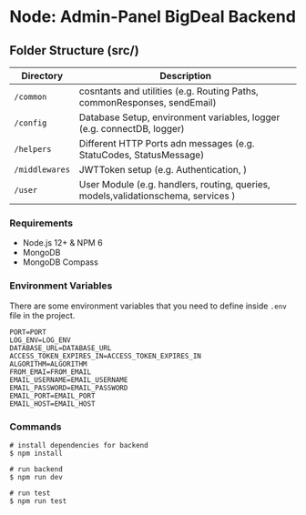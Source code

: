 # Node: Admin-Panel BigDeal Backend

## Folder Structure (src/)

| Directory      | Description                                                                       |
| -------------- | --------------------------------------------------------------------------------- |
| `/common`      | cosntants and utilities (e.g. Routing Paths, commonResponses, sendEmail)          |
| `/config`      | Database Setup, environment variables, logger (e.g. connectDB, logger)            |
| `/helpers`     | Different HTTP Ports adn messages (e.g. StatuCodes, StatusMessage)                |
| `/middlewares` | JWTToken setup (e.g. Authentication, )                                            |
| `/user`        | User Module (e.g. handlers, routing, queries, models,validationschema, services ) |

### Requirements

- Node.js 12+ & NPM 6
- MongoDB
- MongoDB Compass

### Environment Variables

There are some environment variables that you need to define inside `.env` file in the project.

```
PORT=PORT
LOG_ENV=LOG_ENV
DATABASE_URL=DATABASE_URL
ACCESS_TOKEN_EXPIRES_IN=ACCESS_TOKEN_EXPIRES_IN
ALGORITHM=ALGORITHM
FROM_EMAI=FROM_EMAIL
EMAIL_USERNAME=EMAIL_USERNAME
EMAIL_PASSWORD=EMAIL_PASSWORD
EMAIL_PORT=EMAIL_PORT
EMAIL_HOST=EMAIL_HOST
```

### Commands

```terminal
# install dependencies for backend
$ npm install

# run backend
$ npm run dev

# run test
$ npm run test
```
